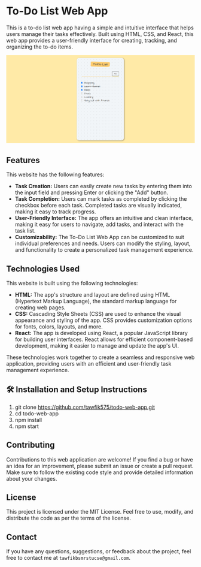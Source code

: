 # To-Do List Web App

This is a to-do list web app having a simple and intuitive interface that helps users manage their tasks effectively. Built using HTML, CSS, and React, this web app provides a user-friendly interface for creating, tracking, and organizing the to-do items.

![my screenshot](./src/images/screenshot.png)

## Features

This website has the following features:

* **Task Creation:** Users can easily create new tasks by entering them into the input field and pressing Enter or clicking the "Add" button.
* **Task Completion:** Users can mark tasks as completed by clicking the checkbox before each task. Completed tasks are visually indicated, making it easy to track progress.
* **User-Friendly Interface:** The app offers an intuitive and clean interface, making it easy for users to navigate, add tasks, and interact with the task list.
* **Customizability:** The To-Do List Web App can be customized to suit individual preferences and needs. Users can modify the styling, layout, and functionality to create a personalized task management experience.

## Technologies Used

This website is built using the following technologies:

* **HTML:** The app's structure and layout are defined using HTML (Hypertext Markup Language), the standard markup language for creating web pages.
* **CSS:** Cascading Style Sheets (CSS) are used to enhance the visual appearance and styling of the app. CSS provides customization options for fonts, colors, layouts, and more.
* **React:** The app is developed using React, a popular JavaScript library for building user interfaces. React allows for efficient component-based development, making it easier to manage and update the app's UI.

These technologies work together to create a seamless and responsive web application, providing users with an efficient and user-friendly task management experience.

## 🛠 Installation and Setup Instructions

1. git clone https://github.com/tawfik575/todo-web-app.git
2. cd todo-web-app
3. npm install
4. npm start

## Contributing

Contributions to this web application are welcome! If you find a bug or have an idea for an improvement, please submit an issue or create a pull request. Make sure to follow the existing code style and provide detailed information about your changes.

## License

This project is licensed under the MIT License. Feel free to use, modify, and distribute the code as per the terms of the license.

## Contact

If you have any questions, suggestions, or feedback about the project, feel free to contact me at `tawfikbsmrstucse@gmail.com`.
